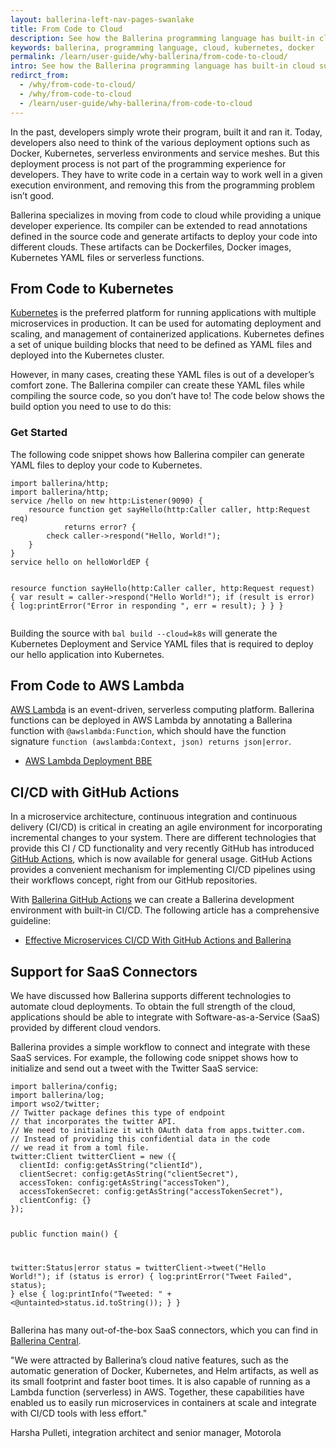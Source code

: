 ```yaml
---
layout: ballerina-left-nav-pages-swanlake
title: From Code to Cloud
description: See how the Ballerina programming language has built-in cloud support, which helps developers deploy to cloud platforms like Docker and Kubernetes.
keywords: ballerina, programming language, cloud, kubernetes, docker
permalink: /learn/user-guide/why-ballerina/from-code-to-cloud/
intro: See how the Ballerina programming language has built-in cloud support, which helps developers deploy to cloud platforms like Docker and Kubernetes.
redirct_from:
  - /why/from-code-to-cloud/
  - /why/from-code-to-cloud
  - /learn/user-guide/why-ballerina/from-code-to-cloud
---
```

<div class="row cBallerina-io-Gray-row cContentRows">
   <div class="container">
      <div class="row">
         <div class="col-xs-12 col-sm-12 col-md-12 col-lg-12 cBallerina-io-Home-Middle-col">
            <div class="col-xs-12 col-sm-12" style="padding: 0;">
               <div class="cBlallerina-io-docs-content-container">
                  <div class="wy-nav-content">
                     <div class="rst-content">
                        <div role="main">
                           <div class="section">
                              <p>In the past, developers simply wrote their program, built it and ran it. Today, developers also need to think of the various deployment options such as Docker, Kubernetes, serverless environments and service meshes. But this deployment process is not part of the programming experience for developers. They have to write code in a certain way to work well in a given execution environment, and removing this from the programming problem isn’t good.</p>
                              <p>
                                 Ballerina specializes in moving from code to cloud while providing a unique developer experience. Its compiler can be extended to read annotations defined in the source code and generate artifacts to deploy your code into different clouds. These artifacts can be Dockerfiles, Docker images, Kubernetes YAML files or serverless functions.
                              </p>                              
</div>
                        </div>
                     </div>
                  </div>
               </div>
            </div>
         </div>
      </div>
   </div>
</div>
<div class="row cBallerina-io-Gray-row cGray cContentRows">
   <div class="container">
      <div class="row">
         <div class="col-xs-12 col-sm-12 col-md-12 col-lg-12 cBallerina-io-Home-Middle-col">
            <div class="col-xs-12 col-sm-12" style="padding: 0;">
               <div class="cBlallerina-io-docs-content-container">
                  <div class="wy-nav-content">
                     <div class="rst-content">
                        <div role="main">
                           <div class="section">
                              <h2 id="client-objects-and-remote-methods">From Code to Kubernetes</h2>
                              <p><a href="https://kubernetes.io/">Kubernetes</a> is the preferred platform for running applications with multiple microservices in production. It can be used for automating deployment and scaling, and management of containerized applications. Kubernetes defines a set of unique building blocks that need to be defined as YAML files and deployed into the Kubernetes cluster.</p>
                              <p>However, in many cases, creating these YAML files is out of a developer’s comfort zone. The Ballerina compiler can create these YAML files while compiling the source code, so you don’t have to! The code below shows the build option you need to use to do this:</p>
                              <h3 id="get-started">Get Started</h3>
                              <p>The following code snippet shows how Ballerina compiler can generate YAML files to deploy your code to Kubernetes.</p>
                              <pre class="ballerina-pre-wrapper"><code class="language-ballerina cBasicCode hljs">import ballerina/http;
import ballerina/http;
service /hello on new http:Listener(9090) {
    resource function get sayHello(http:Caller caller, http:Request req)
            returns error? {
        check caller->respond("Hello, World!");
    }
}
service hello on helloWorldEP {
 
resource function sayHello(http:Caller caller,
http:Request request) {
      var result = caller->respond("Hello World!");
      if (result is error) {
          log:printError("Error in responding ", err = result);
      }
  }
}
</code></pre>
                              <p>Building the source with <code class="highlighter-rouge cBasicCode">bal build --cloud=k8s</code> will generate the Kubernetes Deployment and Service YAML files that is required to deploy our hello application into Kubernetes.</p>
                    <!--<ul class="cInlinelinklist">
                                 <li>
                                 <a class="cGreenLinkArrow" href="/learn/by-example/kubernetes-deployment.html">Kubernetes Deployment BBE</a>
                                 </li>
                                 </ul>
                            <p>If you are an OpenShift user follow the example below to deploy your application.</p>
                            <ul class="cInlinelinklist">
                                 <li>
                                 <a class="cGreenLinkArrow" href="/learn/by-example/openshift-deployment.html">OpenShift Deployment BBE</a>
                                 </li>
                                 </ul>-->
                          </div>
                        </div>
                     </div>
                  </div>
               </div>
            </div>
         </div>
      </div>
   </div>
</div>
<div class="row cBallerina-io-Gray-row  cContentRows">
   <div class="container">
      <div class="row">
         <div class="col-xs-12 col-sm-12 col-md-12 col-lg-12 cBallerina-io-Home-Middle-col">
            <div class="col-xs-12 col-sm-12" style="padding: 0;">
               <div class="cBlallerina-io-docs-content-container">
                  <div class="wy-nav-content">
                     <div class="rst-content">
                        <div role="main">
                           <div class="section">
                              <h2 id="async-network-protocol">From Code to AWS Lambda</h2>
                              <p><a href="https://aws.amazon.com/lambda/">AWS Lambda</a> is an event-driven, serverless computing platform. Ballerina functions can be deployed in AWS Lambda by annotating a Ballerina function with <code class="highlighter-rouge cBasicCode">@awslambda:Function</code>, which should have the function signature <code class="highlighter-rouge cBasicCode">function (awslambda:Context, json) returns json|error</code>.</p>
<ul class="cInlinelinklist">
                                 <li><a class="cGreenLinkArrow" href="/learn/by-example/aws-lambda-deployment.html">AWS Lambda Deployment BBE </a></li>
                              </ul>
                           </div>
                        </div>
                     </div>
                  </div>
               </div>
            </div>
         </div>
      </div>
   </div>
</div>
<div class="row cBallerina-io-Gray-row cGray cContentRows">
   <div class="container">
      <div class="row">
         <div class="col-xs-12 col-sm-12 col-md-12 col-lg-12 cBallerina-io-Home-Middle-col">
            <div class="col-xs-12 col-sm-12" style="padding: 0;">
               <div class="cBlallerina-io-docs-content-container">
                  <div class="wy-nav-content">
                     <div class="rst-content">
                        <div role="main">
                           <div class="section">
                              <h2 id="cicd-with-github-actions">CI/CD with GitHub Actions</h2>
                              <p>In a microservice architecture, continuous integration and continuous delivery (CI/CD) is critical in creating an agile environment for incorporating incremental changes to your system. There are different technologies that provide this CI / CD functionality and very recently GitHub has introduced <a href="https://github.com/features/actions">GitHub Actions</a>, which is now available for general usage. GitHub Actions provides a convenient mechanism for implementing CI/CD pipelines using their workflows concept, right from our GitHub repositories.</p>
                              <p>With <a href="https://github.com/marketplace/actions/ballerina-action">Ballerina GitHub Actions</a> we can create a Ballerina development environment with built-in CI/CD. The following article has a comprehensive guideline:</p>
                              <ul class="cInlinelinklist">
                                 <li><a class="cGreenLinkArrow" href="https://dzone.com/articles/effective-microservices-cicd-with-github-actions-a">Effective Microservices CI/CD With GitHub Actions and Ballerina</a></li>
                              </ul>
                           </div>
                        </div>
                     </div>
                  </div>
               </div>
            </div>
         </div>
      </div>
   </div>
</div>
<div class="row cBallerina-io-Gray-row  cContentRows">
<div class="container">
   <div class="row">
      <div class="col-xs-12 col-sm-12 col-md-12 col-lg-12 cBallerina-io-Home-Middle-col">
         <div class="col-xs-12 col-sm-12" style="padding: 0;">
            <div class="cBlallerina-io-docs-content-container">
               <div class="wy-nav-content">
                  <div class="rst-content">
                     <div role="main">
                        <div class="section">
                           <h2 id="support-for-saas-connectors">Support for SaaS Connectors</h2>
                           <p>We have discussed how Ballerina supports different technologies to automate cloud deployments. To obtain the full strength of the cloud, applications should be able to integrate with Software-as-a-Service (SaaS) provided by different cloud vendors.</p>
                           <p>Ballerina provides a simple workflow to connect and integrate with these SaaS services. For example, the following code snippet shows how to initialize and send out a tweet with the Twitter SaaS service:</p>
                           <pre class="ballerina-pre-wrapper"><code class="language-ballerina cBasicCode hljs">import ballerina/config;
import ballerina/log;
import wso2/twitter;
// Twitter package defines this type of endpoint
// that incorporates the twitter API.
// We need to initialize it with OAuth data from apps.twitter.com.
// Instead of providing this confidential data in the code
// we read it from a toml file.
twitter:Client twitterClient = new ({
  clientId: config:getAsString("clientId"),
  clientSecret: config:getAsString("clientSecret"),
  accessToken: config:getAsString("accessToken"),
  accessTokenSecret: config:getAsString("accessTokenSecret"),
  clientConfig: {}
});
 
public function main() {
 
  twitter:Status|error status = twitterClient->tweet("Hello World!");
  if (status is error) {
      log:printError("Tweet Failed", status);
  } else {
      log:printInfo("Tweeted: " + <@untainted>status.id.toString());
  }
}
</code></pre>
                           <p>Ballerina has many out-of-the-box SaaS connectors, which you can find in <a href="https://central.ballerina.io/">Ballerina Central</a>.</p>
                           <div class="cQUOTE">
                              <p>"We were attracted by Ballerina’s cloud native features, such as the automatic generation of Docker, Kubernetes, and Helm artifacts, as well as its small footprint and faster boot times. It is also capable of running as a Lambda function (serverless) in AWS. Together, these capabilities have enabled us to easily run microservices in containers at scale and integrate with CI/CD tools with less effort."</p>
                              <p class="cName">Harsha Pulleti, integration architect and senior manager, Motorola</p>
                           </div>
                        </div>
                     </div>
                  </div>
               </div>
            </div>
         </div>
      </div>
   </div>
</div>

<style>
.nav > li.cVersionItem {
    display: none !important;
}
.cBalleinaBreadcrumbs li:nth-child(3) , .cBalleinaBreadcrumbs li:nth-child(2) {
   display:none !important;
}
</style>
